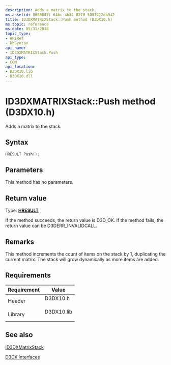 ```yaml
---
description: Adds a matrix to the stack.
ms.assetid: 8660047f-64bc-4b34-8270-3087412db942
title: ID3DXMATRIXStack::Push method (D3DX10.h)
ms.topic: reference
ms.date: 05/31/2018
topic_type: 
- APIRef
- kbSyntax
api_name: 
- ID3DXMATRIXStack.Push
api_type: 
- COM
api_location: 
- D3DX10.lib
- D3DX10.dll
---
```


# ID3DXMATRIXStack::Push method (D3DX10.h)

Adds a matrix to the stack.

## Syntax


```C++
HRESULT Push();
```



## Parameters

This method has no parameters.

## Return value

Type: **[**HRESULT**](https://msdn.microsoft.com/library/Bb401631(v=MSDN.10).aspx)**

If the method succeeds, the return value is D3D\_OK. If the method fails, the return value can be D3DERR\_INVALIDCALL.

## Remarks

This method increments the count of items on the stack by 1, duplicating the current matrix. The stack will grow dynamically as more items are added.

## Requirements



| Requirement | Value |
|--------------------|---------------------------------------------------------------------------------------|
| Header<br/>  | <dl> <dt>D3DX10.h</dt> </dl>   |
| Library<br/> | <dl> <dt>D3DX10.lib</dt> </dl> |



## See also

<dl> <dt>

[ID3DXMatrixStack](d3d10-id3dxmatrixstack.md)
</dt> <dt>

[D3DX Interfaces](d3d10-graphics-reference-d3dx10-interfaces.md)
</dt> </dl>

 

 




